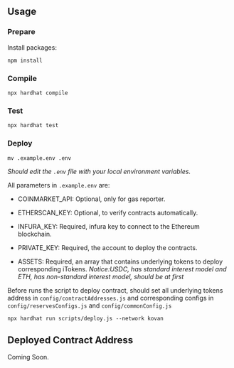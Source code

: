 ## Usage

### Prepare

Install packages:

```
npm install
```

### Compile

```
npx hardhat compile
```

### Test

```
npx hardhat test
```

### Deploy

```
mv .example.env .env
```

_Should edit the `.env` file with your local environment variables._

All parameters in `.example.env` are:

- COINMARKET_API: Optional, only for gas reporter.

- ETHERSCAN_KEY: Optional, to verify contracts automatically.

- INFURA_KEY: Required, infura key to connect to the Ethereum blockchain.

- PRIVATE_KEY: Required, the account to deploy the contracts.

- ASSETS: Required, an array that contains underlying tokens to deploy corresponding iTokens.
  _Notice:USDC, has standard interest model and ETH, has non-standard interest model, should be at first_

Before runs the script to deploy contract, should set all underlying tokens address in `config/contractAddresses.js` and corresponding configs in `config/reservesConfigs.js` and `config/commonConfig.js`

```
npx hardhat run scripts/deploy.js --network kovan
```

## Deployed Contract Address

Coming Soon.
